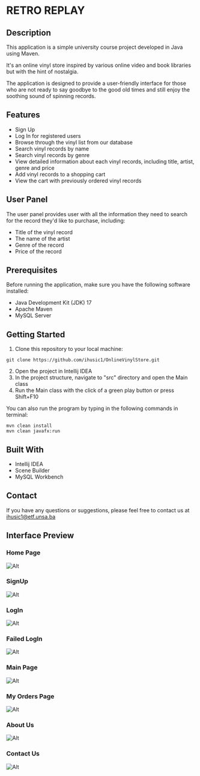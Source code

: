 # RETRO REPLAY

## Description

This application is a simple university course project developed in Java using Maven.  
  
It's an online vinyl store inspired by various online video and book libraries but with the hint of nostalgia.
  
The application is designed to provide a user-friendly interface for those who are not ready to say goodbye to the good old times and still enjoy the soothing sound of spinning records. 
  
  
## Features
* Sign Up 
* Log In for registered users
* Browse through the vinyl list from our database
* Search vinyl records by name
* Search vinyl records by genre
* View detailed information about each vinyl records, including title, artist, genre and price
* Add vinyl records to a shopping cart
* View the cart with previously ordered vinyl records  
  
  
  
## User Panel
The user panel provides user with all the information they need to search for the record they'd like to purchase, including:
* Title of the vinyl record
* The name of the artist 
* Genre of the record
* Price of the record  
  
  
## Prerequisites
Before running the application, make sure you have the following software installed:
* Java Development Kit (JDK) 17
* Apache Maven
* MySQL Server  
  
  
  
## Getting Started
1. Clone this repository to your local machine:
```
git clone https://github.com/ihusic1/OnlineVinylStore.git
```
2. Open the project in Intellij IDEA
3. In the project structure, navigate to "src" directory and open the Main class
4. Run the Main class with the click of a green play button or press Shift+F10
  
  
You can also run the program by typing in the following commands in terminal:  
```
mvn clean install  
mvn clean javafx:run
```  
  
  
## Built With
* Intellij IDEA
* Scene Builder
* MySQL Workbench  
   

## Contact
If you have any questions or suggestions, please feel free to contact us at ihusic1@etf.unsa.ba
  
  
## Interface Preview
  
### Home Page
![Alt](src/main/resources/screenshots/HomePageScreenshot.png)
  
  
  
### SignUp
![Alt](src/main/resources/screenshots/SignUpScreenshot.png)  
  
  

### LogIn 
![Alt](src/main/resources/screenshots/LogInScreenshot.png)
  
  
### Failed LogIn
![Alt](src/main/resources/screenshots/LoginBadScreenshot.png)  
  
  
### Main Page  
![Alt](src/main/resources/screenshots/RecordsScreenshot.png)  
  
  
### My Orders Page
![Alt](src/main/resources/screenshots/OrdersScreenshot.png)  
  
  
### About Us
![Alt](src/main/resources/screenshots/AboutUsScreenshot.png)  
  
  
### Contact Us
![Alt](src/main/resources/screenshots/ContactScreenshot.png)
